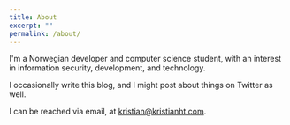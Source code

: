 ```yaml
---
title: About
excerpt: ""
permalink: /about/
---
```


I'm a Norwegian developer and computer science student, with an interest in information security, development, and technology.

I occasionally write this blog, and I might post about things on Twitter as well.

I can be reached via email, at kristian@kristianht.com.